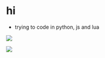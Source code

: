 # hi
* trying to code in python, js and lua

![](https://komarev.com/ghpvc/?username=xhz1337&color=blue)

![](https://github-readme-stats.vercel.app/api?username=xhz1337&count_private=true)
